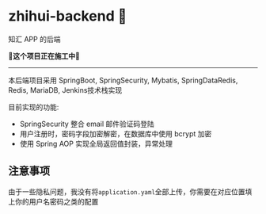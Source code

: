 # zhihui-backend :construction:
知汇 APP 的后端

**:construction:这个项目正在施工中:construction:**

---


本后端项目采用 SpringBoot, SpringSecurity, Mybatis, SpringDataRedis, Redis, MariaDB, Jenkins技术栈实现

目前实现的功能:

- SpringSecurity 整合 email 邮件验证码登陆
- 用户注册时，密码字段加密解密，在数据库中使用 bcrypt 加密
- 使用 Spring AOP 实现全局返回值封装，异常处理

## 注意事项
由于一些隐私问题，我没有将`application.yaml`全部上传，你需要在对应位置填上你的用户名密码之类的配置



